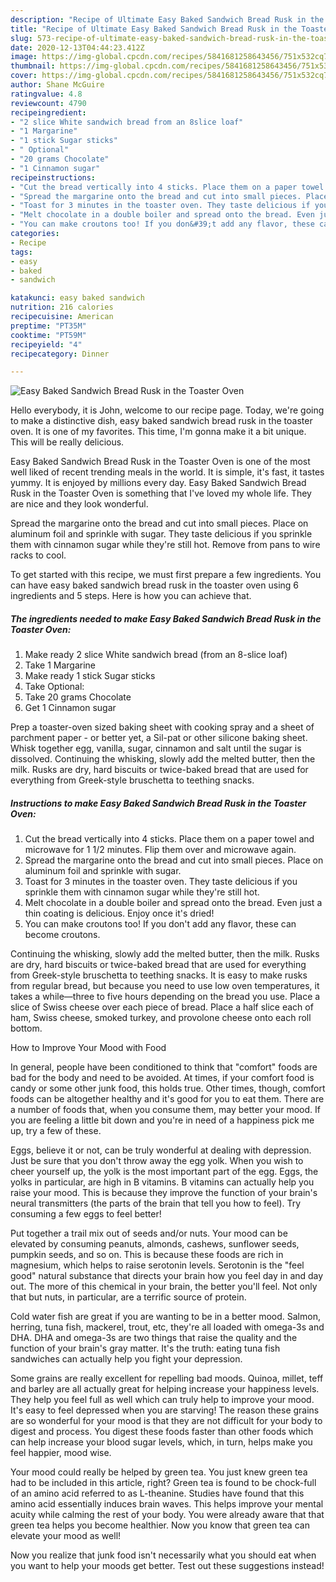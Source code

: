 ```yaml
---
description: "Recipe of Ultimate Easy Baked Sandwich Bread Rusk in the Toaster Oven"
title: "Recipe of Ultimate Easy Baked Sandwich Bread Rusk in the Toaster Oven"
slug: 573-recipe-of-ultimate-easy-baked-sandwich-bread-rusk-in-the-toaster-oven
date: 2020-12-13T04:44:23.412Z
image: https://img-global.cpcdn.com/recipes/5841681258643456/751x532cq70/easy-baked-sandwich-bread-rusk-in-the-toaster-oven-recipe-main-photo.jpg
thumbnail: https://img-global.cpcdn.com/recipes/5841681258643456/751x532cq70/easy-baked-sandwich-bread-rusk-in-the-toaster-oven-recipe-main-photo.jpg
cover: https://img-global.cpcdn.com/recipes/5841681258643456/751x532cq70/easy-baked-sandwich-bread-rusk-in-the-toaster-oven-recipe-main-photo.jpg
author: Shane McGuire
ratingvalue: 4.8
reviewcount: 4790
recipeingredient:
- "2 slice White sandwich bread from an 8slice loaf"
- "1 Margarine"
- "1 stick Sugar sticks"
- " Optional"
- "20 grams Chocolate"
- "1 Cinnamon sugar"
recipeinstructions:
- "Cut the bread vertically into 4 sticks. Place them on a paper towel and microwave for 1 1/2 minutes. Flip them over and microwave again."
- "Spread the margarine onto the bread and cut into small pieces. Place on aluminum foil and sprinkle with sugar."
- "Toast for 3 minutes in the toaster oven. They taste delicious if you sprinkle them with cinnamon sugar while they&#39;re still hot."
- "Melt chocolate in a double boiler and spread onto the bread. Even just a thin coating is delicious. Enjoy once it&#39;s dried!"
- "You can make croutons too! If you don&#39;t add any flavor, these can become croutons."
categories:
- Recipe
tags:
- easy
- baked
- sandwich

katakunci: easy baked sandwich 
nutrition: 216 calories
recipecuisine: American
preptime: "PT35M"
cooktime: "PT59M"
recipeyield: "4"
recipecategory: Dinner

---
```



![Easy Baked Sandwich Bread Rusk in the Toaster Oven](https://img-global.cpcdn.com/recipes/5841681258643456/751x532cq70/easy-baked-sandwich-bread-rusk-in-the-toaster-oven-recipe-main-photo.jpg)

Hello everybody, it is John, welcome to our recipe page. Today, we're going to make a distinctive dish, easy baked sandwich bread rusk in the toaster oven. It is one of my favorites. This time, I'm gonna make it a bit unique. This will be really delicious.

Easy Baked Sandwich Bread Rusk in the Toaster Oven is one of the most well liked of recent trending meals in the world. It is simple, it's fast, it tastes yummy. It is enjoyed by millions every day. Easy Baked Sandwich Bread Rusk in the Toaster Oven is something that I've loved my whole life. They are nice and they look wonderful.

Spread the margarine onto the bread and cut into small pieces. Place on aluminum foil and sprinkle with sugar. They taste delicious if you sprinkle them with cinnamon sugar while they&#39;re still hot. Remove from pans to wire racks to cool.


To get started with this recipe, we must first prepare a few ingredients. You can have easy baked sandwich bread rusk in the toaster oven using 6 ingredients and 5 steps. Here is how you can achieve that.

<!--inarticleads1-->

##### The ingredients needed to make Easy Baked Sandwich Bread Rusk in the Toaster Oven:

1. Make ready 2 slice White sandwich bread (from an 8-slice loaf)
1. Take 1 Margarine
1. Make ready 1 stick Sugar sticks
1. Take  Optional:
1. Take 20 grams Chocolate
1. Get 1 Cinnamon sugar


Prep a toaster-oven sized baking sheet with cooking spray and a sheet of parchment paper - or better yet, a Sil-pat or other silicone baking sheet. Whisk together egg, vanilla, sugar, cinnamon and salt until the sugar is dissolved. Continuing the whisking, slowly add the melted butter, then the milk. Rusks are dry, hard biscuits or twice-baked bread that are used for everything from Greek-style bruschetta to teething snacks. 

<!--inarticleads2-->

##### Instructions to make Easy Baked Sandwich Bread Rusk in the Toaster Oven:

1. Cut the bread vertically into 4 sticks. Place them on a paper towel and microwave for 1 1/2 minutes. Flip them over and microwave again.
1. Spread the margarine onto the bread and cut into small pieces. Place on aluminum foil and sprinkle with sugar.
1. Toast for 3 minutes in the toaster oven. They taste delicious if you sprinkle them with cinnamon sugar while they&#39;re still hot.
1. Melt chocolate in a double boiler and spread onto the bread. Even just a thin coating is delicious. Enjoy once it&#39;s dried!
1. You can make croutons too! If you don&#39;t add any flavor, these can become croutons.


Continuing the whisking, slowly add the melted butter, then the milk. Rusks are dry, hard biscuits or twice-baked bread that are used for everything from Greek-style bruschetta to teething snacks. It is easy to make rusks from regular bread, but because you need to use low oven temperatures, it takes a while—three to five hours depending on the bread you use. Place a slice of Swiss cheese over each piece of bread. Place a half slice each of ham, Swiss cheese, smoked turkey, and provolone cheese onto each roll bottom. 

How to Improve Your Mood with Food


In general, people have been conditioned to think that "comfort" foods are bad for the body and need to be avoided. At times, if your comfort food is candy or some other junk food, this holds true. Other times, though, comfort foods can be altogether healthy and it's good for you to eat them. There are a number of foods that, when you consume them, may better your mood. If you are feeling a little bit down and you're in need of a happiness pick me up, try a few of these.

Eggs, believe it or not, can be truly wonderful at dealing with depression. Just be sure that you don't throw away the egg yolk. When you wish to cheer yourself up, the yolk is the most important part of the egg. Eggs, the yolks in particular, are high in B vitamins. B vitamins can actually help you raise your mood. This is because they improve the function of your brain's neural transmitters (the parts of the brain that tell you how to feel). Try consuming a few eggs to feel better!

Put together a trail mix out of seeds and/or nuts. Your mood can be elevated by consuming peanuts, almonds, cashews, sunflower seeds, pumpkin seeds, and so on. This is because these foods are rich in magnesium, which helps to raise serotonin levels. Serotonin is the "feel good" natural substance that directs your brain how you feel day in and day out. The more of this chemical in your brain, the better you'll feel. Not only that but nuts, in particular, are a terrific source of protein.

Cold water fish are great if you are wanting to be in a better mood. Salmon, herring, tuna fish, mackerel, trout, etc, they're all loaded with omega-3s and DHA. DHA and omega-3s are two things that raise the quality and the function of your brain's gray matter. It's the truth: eating tuna fish sandwiches can actually help you fight your depression. 

Some grains are really excellent for repelling bad moods. Quinoa, millet, teff and barley are all actually great for helping increase your happiness levels. They help you feel full as well which can truly help to improve your mood. It's easy to feel depressed when you are starving! The reason these grains are so wonderful for your mood is that they are not difficult for your body to digest and process. You digest these foods faster than other foods which can help increase your blood sugar levels, which, in turn, helps make you feel happier, mood wise.

Your mood could really be helped by green tea. You just knew green tea had to be included in this article, right? Green tea is found to be chock-full of an amino acid referred to as L-theanine. Studies have found that this amino acid essentially induces brain waves. This helps improve your mental acuity while calming the rest of your body. You were already aware that that green tea helps you become healthier. Now you know that green tea can elevate your mood as well!

Now you realize that junk food isn't necessarily what you should eat when you want to help your moods get better. Test out  these suggestions  instead!

